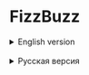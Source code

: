 # FizzBuzz

<details>
    <summary>English version</summary>

### Given
- Long sequence of integers.
- The number of elements is not known in advance.

### Return
The sequence of strings obtained from the original sequence, which for each number is:
- exactly one line
- if the number is divisible by 3, return "Fizz"
- if the number is divisible by 5, return "Buzz"
- if the number is divisible by 15, return "FizzBuzz"
- otherwise, return the number converted to a string
</details><br/>

<details>
    <summary>Русская версия</summary>

### Дано
- Длинная последовательность целых чисел.
- Количество элементов заранее неизвестно.

### Вернуть
Последовательность строк, полученных из исходной последовательности, что для каждого числа:
- ровно одна строка
- если число делится на 3, вернуть "Fizz"
- если число делится на 5, вернуть "Buzz"
- если число делится на 15, вернуть "FizzBuzz"
- иначе, вернуть число, преобразованное в строку
</details>
